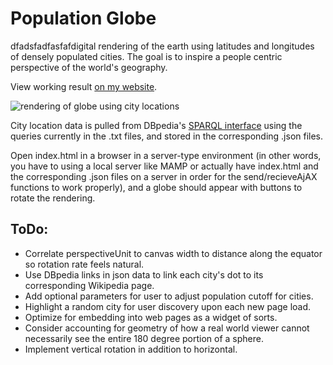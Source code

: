 # Population Globe

dfadsfadfasfafdigital rendering of the earth using latitudes and longitudes of densely populated cities. The goal is to inspire a people centric perspective of the world's geography.

View working result [on my website](https://christophhebert.com/population-globe/ "Homepage of ChristophHebert").

![rendering of globe using city locations](https://christophhebert.com/digital-globe/image.png "Population Globe")

City location data is pulled from DBpedia's [SPARQL interface](http://dbpedia.org/sparql) using the queries currently in the .txt files, and stored in the corresponding .json files.

Open index.html in a browser in a server-type environment (in other words, you have to using a local server like MAMP or actually have index.html and the corresponding .json files on a server in order for the send/recieveAjAX functions to work properly), and a globe should appear with buttons to rotate the rendering.

## ToDo:
- Correlate perspectiveUnit to canvas width to distance along the equator so rotation rate feels natural.
- Use DBpedia links in json data to link each city's dot to its corresponding Wikipedia page.
- Add optional parameters for user to adjust population cutoff for cities.
- Highlight a random city for user discovery upon each new page load.
- Optimize for embedding into web pages as a widget of sorts.
- Consider accounting for geometry of how a real world viewer cannot necessarily see the entire 180 degree portion of a sphere.
- Implement vertical rotation in addition to horizontal.
